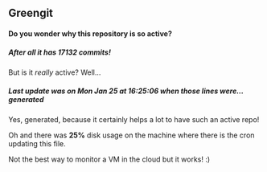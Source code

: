 ## Greengit

#### Do you wonder why this repository is so active?

##### After all it has 17132 commits!

But is it *really* active? Well...

##### Last update was on Mon Jan 25 at 16:25:06 when those lines were... generated

Yes, generated, because it certainly helps a lot to have such an active repo!

Oh and there was **25%** disk usage on the machine
where there is the cron updating this file.

Not the best way to monitor a VM in the cloud but it works! :)
